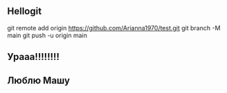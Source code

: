 ## Hellogit
git remote add origin https://github.com/Arianna1970/test.git
git branch -M main
git push -u origin main

## Урааа!!!!!!!!
## Люблю Машу
